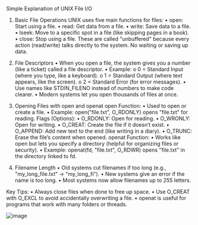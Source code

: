 Simple Explanation of UNIX File I/O
1. Basic File Operations
UNIX uses five main functions for files:
•	open: Start using a file.
•	read: Get data from a file.
•	write: Save data to a file.
•	lseek: Move to a specific spot in a file (like skipping pages in a book).
•	close: Stop using a file.
These are called "unbuffered" because every action (read/write) talks directly to the system. No waiting or saving up data.
 
2. File Descriptors
•	When you open a file, the system gives you a number (like a ticket) called a file descriptor.
•	Example:
o	0 = Standard Input (where you type, like a keyboard).
o	1 = Standard Output (where text appears, like the screen).
o	2 = Standard Error (for error messages).
•	Use names like STDIN_FILENO instead of numbers to make code clearer.
•	Modern systems let you open thousands of files at once.
 
3. Opening Files with open and openat
open Function:
•	Used to open or create a file.
•	Example: open("file.txt", O_RDONLY) opens "file.txt" for reading.
Flags (Options):
•	O_RDONLY: Open for reading.
•	O_WRONLY: Open for writing.
•	O_CREAT: Create the file if it doesn’t exist.
•	O_APPEND: Add new text to the end (like writing in a diary).
•	O_TRUNC: Erase the file’s content when opened.
openat Function:
•	Works like open but lets you specify a directory (helpful for organizing files or security).
•	Example: openat(fd, "file.txt", O_RDWR) opens "file.txt" in the directory linked to fd.
 
4. Filename Length
•	Old systems cut filenames if too long (e.g., "my_long_file.txt" → "my_long_fi").
•	New systems give an error if the name is too long.
•	Most systems now allow filenames up to 255 letters.
 
Key Tips:
•	Always close files when done to free up space.
•	Use O_CREAT with O_EXCL to avoid accidentally overwriting a file.
•	openat is useful for programs that work with many folders or threads.

![image](https://github.com/user-attachments/assets/8ebae440-7d20-4735-89da-1fb78cea7edb)

